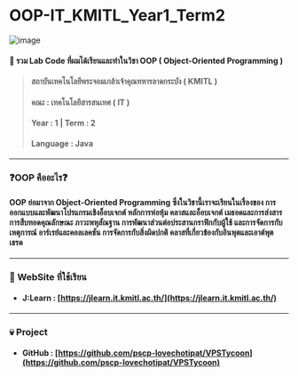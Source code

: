 # OOP-IT_KMITL_Year1_Term2

![image](https://github.com/user-attachments/assets/5fd2d8be-dfc1-4695-bac6-2fca117a42e0)

#### 📃 รวม Lab Code ที่ผมได้เรียนและทำในวิชา OOP ( Object-Oriented Programming ) 
> #### สถาบันเทคโนโลยีพระจอมเกล้าเจ้าคุณทหารลาดกระบัง ( KMITL )
> #### คณะ : เทคโนโลยีสารสนเทศ ( IT )
> #### Year : 1 | Term : 2
> #### Language : Java

---

### ❓OOP คืออะไร❓
#### OOP ย่อมาจาก Object-Oriented Programming ซึ่งในวิชานี้เราจะเรียนในเรื่องของ การออกแบบและพัฒนาโปรแกรมเชิงอ็อบเจกต์ หลักการห่อหุ้ม คลาสและอ็อบเจกต์ เมธอดและการส่งสาร การสืบทอดคุณลักษณะ ภาวะพหุสัณฐาน การพัฒนาส่วนต่อประสานกราฟิกกับผู้ใช้ และการจัดการกับเหตุการณ์ อาร์เรย์และคอลเลคชัน การจัดการกับสิ่งผิดปกติ คลาสที่เกี่ยวข้องกับอินพุตและเอาต์พุต เธรด

---

### 📖 WebSite ที่ใช้เรียน
* #### J:Learn : [https://jlearn.it.kmitl.ac.th/](https://jlearn.it.kmitl.ac.th/)

---

### 💀 Project
* #### GitHub : [https://github.com/pscp-lovechotipat/VPSTycoon](https://github.com/pscp-lovechotipat/VPSTycoon)
